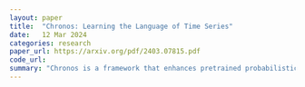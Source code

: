 ```yaml
---
layout: paper
title:  "Chronos: Learning the Language of Time Series"
date:   12 Mar 2024
categories: research
paper_url: https://arxiv.org/pdf/2403.07815.pdf
code_url: 
summary: "Chronos is a framework that enhances pretrained probabilistic time series models by tokenizing time series data for training with transformer-based architectures, notably the T5 family. Pretrained on a mix of public and synthetic datasets created via Gaussian processes, Chronos models outshine others in 42 benchmark datasets by showing superior performance on familiar datasets and competitive or better zero-shot capabilities on new datasets. This illustrates Chronos's ability to generalize across different domains, offering a simpler approach to forecasting tasks."
---
```


